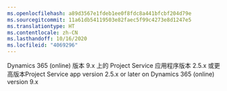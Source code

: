 ```yaml
---
ms.openlocfilehash: a89d3567e1fdeb1ee0f8fdc8a441bfcbf204d79e
ms.sourcegitcommit: 11a61db54119503e82faec5f99c4273e8d1247e5
ms.translationtype: HT
ms.contentlocale: zh-CN
ms.lasthandoff: 10/16/2020
ms.locfileid: "4069296"
---
```

<span data-ttu-id="6630d-101">Dynamics 365 (online) 版本 9.x 上的 Project Service 应用程序版本 2.5.x 或更高版本</span><span class="sxs-lookup"><span data-stu-id="6630d-101">Project Service app version 2.5.x or later on Dynamics 365 (online) version 9.x</span></span>

